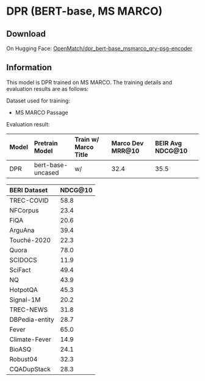 # DPR (BERT-base, MS MARCO)

## Download

On Hugging Face: [OpenMatch/dpr_bert-base_msmarco_qry-psg-encoder](https://huggingface.co/OpenMatch/dpr_bert-base_msmarco_qry-psg-encoder)

## Information

This model is DPR trained on MS MARCO. The training details and evaluation results are as follows:

Dataset used for training:
* MS MARCO Passage

Evaluation result:


|Model|Pretrain Model|Train w/ Marco Title|Marco Dev MRR@10|BEIR Avg NDCG@10|
|:----|:----|:----|:----|:----|
|DPR|bert-base-uncased|w/|32.4|35.5|

|BERI Dataset|NDCG@10|
|:----|:----|
|TREC-COVID|58.8|
|NFCorpus|23.4|
|FiQA|20.6|
|ArguAna|39.4|
|Touché-2020|22.3|
|Quora|78.0|
|SCIDOCS|11.9|
|SciFact|49.4|
|NQ|43.9|
|HotpotQA|45.3|
|Signal-1M|20.2|
|TREC-NEWS|31.8|
|DBPedia-entity|28.7|
|Fever|65.0|
|Climate-Fever|14.9|
|BioASQ|24.1|
|Robust04|32.3|
|CQADupStack|28.3|
